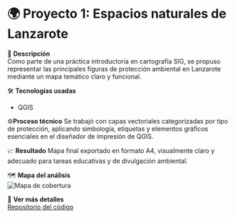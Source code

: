 # 🌍 Proyecto 1: Espacios naturales de Lanzarote

📌 **Descripción**  
Como parte de una práctica introductoria en cartografía SIG, se propuso representar las principales figuras de protección ambiental en Lanzarote mediante un mapa temático claro y funcional.

🛠 **Tecnologías usadas**  
- QGIS

⚙️**Proceso técnico**
Se trabajó con capas vectoriales categorizadas por tipo de protección, aplicando simbología, etiquetas y elementos gráficos esenciales en el diseñador de impresión de QGIS.

📈 **Resultado**
Mapa final exportado en formato A4, visualmente claro y adecuado para tareas educativas y de divulgación ambiental.

🗺️ **Mapa del análisis**  
![Mapa de cobertura](../proyectos/imagenes/mapa_proyecto1.png)

🔗 **Ver más detalles**  
[Repositorio del código](https://github.com/usuario/proyecto1)
